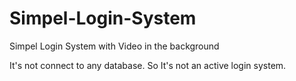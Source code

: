 # Simpel-Login-System
Simpel Login System with Video in the background

It's not connect to any database. So It's not an active login system.
